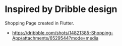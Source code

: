 # Inspired by Dribble design
Shopping Page created in Flutter.

- https://dribbble.com/shots/14821385-Shopping-App/attachments/6529544?mode=media
